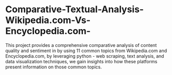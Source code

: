 # Comparative-Textual-Analysis-Wikipedia.com-Vs-Encyclopedia.com-
This project provides a comprehensive comparative analysis of content quality and sentiment in by using 11 common topics from Wikipedia.com and Encyclopedia.com, by leveraging python - web scraping, text analysis, and data visualization techniques, we gain insights into how these platforms present information on those common topics.
